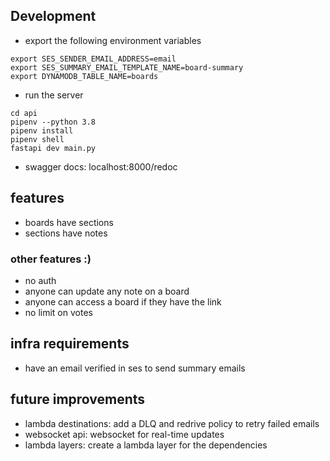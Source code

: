 ## Development

- export the following environment variables

```
export SES_SENDER_EMAIL_ADDRESS=email
export SES_SUMMARY_EMAIL_TEMPLATE_NAME=board-summary
export DYNAMODB_TABLE_NAME=boards
```

- run the server

```
cd api
pipenv --python 3.8
pipenv install
pipenv shell
fastapi dev main.py
```

- swagger docs: localhost:8000/redoc


## features
- boards have sections
- sections have notes

### other features :)
- no auth
- anyone can update any note on a board
- anyone can access a board if they have the link
- no limit on votes


## infra requirements
- have an email verified in ses to send summary emails


## future improvements
- lambda destinations: add a DLQ and redrive policy to retry failed emails
- websocket api: websocket for real-time updates
- lambda layers: create a lambda layer for the dependencies
